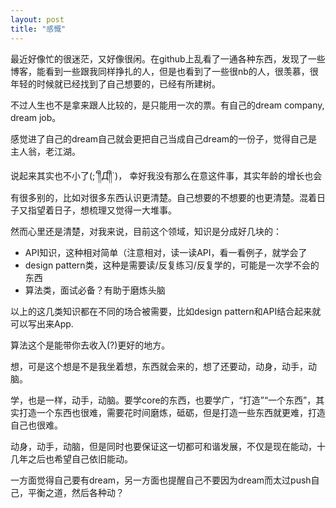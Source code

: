 ```yaml
---
layout: post
title: "感慨"
---
```



最近好像忙的很迷茫，又好像很闲。在github上乱看了一通各种东西，发现了一些博客，能看到一些跟我同样挣扎的人，但是也看到了一些很nb的人，很羡慕，很年轻的时候就已经找到了自己想要的，已经有所建树。

不过人生也不是拿来跟人比较的，是只能用一次的票。有自己的dream company, dream job。


感觉进了自己的dream自己就会更把自己当成自己dream的一份子，觉得自己是主人翁，老江湖。

说起来其实也不小了(;´༎ຶД༎ຶ`)， 幸好我没有那么在意这件事，其实年龄的增长也会有很多别的，比如对很多东西认识更清楚。自己想要的不想要的也更清楚。混着日子又指望着日子，想梳理又觉得一大堆事。


然而心里还是清楚，对我来说，目前这个领域，知识是分成好几块的：

- API知识，这种相对简单（注意相对，读一读API，看一看例子，就学会了
- design pattern类，这种是需要读/反复练习/反复学的，可能是一次学不会的东西
- 算法类，面试必备？有助于磨炼头脑


以上的这几类知识都在不同的场合被需要，比如design pattern和API结合起来就可以写出来App.

算法这个是能带你去收入(?)更好的地方。

想，可是这个想是不是我坐着想，东西就会来的，想了还要动，动身，动手，动脑。

学，也是一样，动手，动脑。要学core的东西，也要学广，“打造”“一个东西”，其实打造一个东西也很难，需要花时间磨炼，砥砺，但是打造一些东西就更难，打造自己也很难。


动身，动手，动脑，但是同时也要保证这一切都可和谐发展，不仅是现在能动，十几年之后也希望自己依旧能动。

一方面觉得自己要有dream，另一方面也提醒自己不要因为dream而太过push自己，平衡之道，然后各种动？